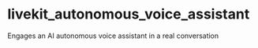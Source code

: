 # livekit_autonomous_voice_assistant
Engages an AI autonomous voice assistant in a real conversation
